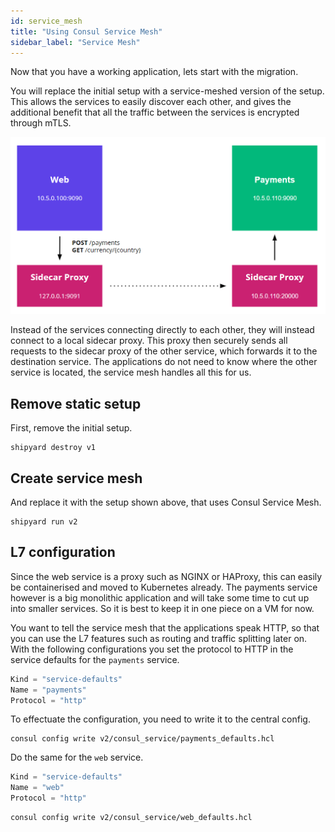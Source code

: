 ```yaml
---
id: service_mesh
title: "Using Consul Service Mesh"
sidebar_label: "Service Mesh"
--- 
```

Now that you have a working application, lets start with the migration.

You will replace the initial setup with a service-meshed version of the setup. This allows the services to easily discover each other, and gives the additional benefit that all the traffic between the services is encrypted through mTLS.

![Consul Service Mesh](assets/service_mesh.png?raw=true)

Instead of the services connecting directly to each other, they will instead connect to a local sidecar proxy. This proxy then securely sends all requests to the sidecar proxy of the other service, which forwards it to the destination service. The applications do not need to know where the other service is located, the service mesh handles all this for us.

## Remove static setup

First, remove the initial setup.

```
shipyard destroy v1
```

## Create service mesh

And replace it with the setup shown above, that uses Consul Service Mesh.

```
shipyard run v2
```

## L7 configuration

Since the web service is a proxy such as NGINX or HAProxy, this can easily be containerised and moved to Kubernetes already. The payments service however is a big monolithic application and will take some time to cut up into smaller services. So it is best to keep it in one piece on a VM for now.

You want to tell the service mesh that the applications speak HTTP, so that you can use the L7 features such as routing and traffic splitting later on.
With the following configurations you set the protocol to HTTP in the service defaults for the `payments` service.

```go
Kind = "service-defaults"
Name = "payments"
Protocol = "http"
```

To effectuate the configuration, you need to write it to the central config.

```
consul config write v2/consul_service/payments_defaults.hcl
```

Do the same for the `web` service.

```go
Kind = "service-defaults"
Name = "web"
Protocol = "http"
```

```
consul config write v2/consul_service/web_defaults.hcl
```
